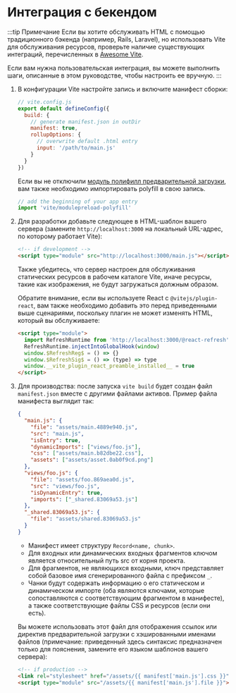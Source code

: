 # Интеграция с бекендом

:::tip Примечание
Если вы хотите обслуживать HTML с помощью традиционного бэкенда (например, Rails, Laravel), но использовать Vite для обслуживания ресурсов, проверьте наличие существующих интеграций, перечисленных в [Awesome Vite](https://github.com/vitejs/awesome-vite#integrations-with-backends).

Если вам нужна пользовательская интеграция, вы можете выполнить шаги, описанные в этом руководстве, чтобы настроить ее вручную.
:::

1. В конфигурации Vite настройте запись и включите манифест сборки:

   ```js
   // vite.config.js
   export default defineConfig({
     build: {
       // generate manifest.json in outDir
       manifest: true,
       rollupOptions: {
         // overwrite default .html entry
         input: '/path/to/main.js'
       }
     }
   })
   ```

   Если вы не отключили [модуль полифилл предварительной загрузки](/config/#build-polyfillmodulepreload), вам также необходимо импортировать polyfill в свою запись.

   ```js
   // add the beginning of your app entry
   import 'vite/modulepreload-polyfill'
   ```

2. Для разработки добавьте следующее в HTML-шаблон вашего сервера (замените `http://localhost:3000` на локальный URL-адрес, по которому работает Vite):

   ```html
   <!-- if development -->
   <script type="module" src="http://localhost:3000/main.js"></script>
   ```

   Также убедитесь, что сервер настроен для обслуживания статических ресурсов в рабочем каталоге Vite, иначе ресурсы, такие как изображения, не будут загружаться должным образом.

   Обратите внимание, если вы используете React с `@vitejs/plugin-react`, вам также необходимо добавить это перед приведенными выше сценариями, поскольку плагин не может изменять HTML, который вы обслуживаете:

   ```html
   <script type="module">
     import RefreshRuntime from 'http://localhost:3000/@react-refresh'
     RefreshRuntime.injectIntoGlobalHook(window)
     window.$RefreshReg$ = () => {}
     window.$RefreshSig$ = () => (type) => type
     window.__vite_plugin_react_preamble_installed__ = true
   </script>
   ```

3. Для производства: после запуска `vite build` будет создан файл `manifest.json` вместе с другими файлами активов. Пример файла манифеста выглядит так:

   ```json
   {
     "main.js": {
       "file": "assets/main.4889e940.js",
       "src": "main.js",
       "isEntry": true,
       "dynamicImports": ["views/foo.js"],
       "css": ["assets/main.b82dbe22.css"],
       "assets": ["assets/asset.0ab0f9cd.png"]
     },
     "views/foo.js": {
       "file": "assets/foo.869aea0d.js",
       "src": "views/foo.js",
       "isDynamicEntry": true,
       "imports": ["_shared.83069a53.js"]
     },
     "_shared.83069a53.js": {
       "file": "assets/shared.83069a53.js"
     }
   }
   ```

   - Манифест имеет структуру `Record<name, chunk>`.
   - Для входных или динамических входных фрагментов ключом является относительный путь src от корня проекта.
   - Для фрагментов, не являющихся входными, ключ представляет собой базовое имя сгенерированного файла с префиксом `_`.
   - Чанки будут содержать информацию о его статическом и динамическом импорте (оба являются ключами, которые сопоставляются с соответствующим фрагментом в манифесте), а также соответствующие файлы CSS и ресурсов (если они есть).

   Вы можете использовать этот файл для отображения ссылок или директив предварительной загрузки с хэшированными именами файлов (примечание: приведенный здесь синтаксис предназначен только для пояснения, замените его языком шаблонов вашего сервера):

   ```html
   <!-- if production -->
   <link rel="stylesheet" href="/assets/{{ manifest['main.js'].css }}" />
   <script type="module" src="/assets/{{ manifest['main.js'].file }}"></script>
   ```
